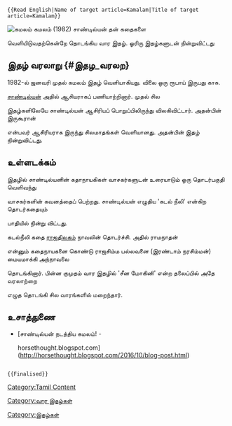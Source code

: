 ```{=mediawiki}
{{Read English|Name of target article=Kamalam|Title of target article=Kamalam}}
```
![கமலம்](Kamalam2.jpg "கமலம்") கமலம் (1982) சாண்டில்யன் தன் கதைகளை
வெளியிடுவதற்கென்றே தொடங்கிய வார இதழ். ஓரிரு இதழ்களுடன் நின்றுவிட்டது

## இதழ் வரலாறு {#இதழ_வரலற}

1982-ல் ஜனவரி முதல் கமலம் இதழ் வெளியாகியது. விலை ஒரு ரூபாய் இருபது காசு.
[சாண்டில்யன்](சாண்டில்யன் "wikilink") அதில் ஆசியராகப் பணியாற்றினார். முதல் சில
இதழ்களிலேயே சாண்டில்யன் ஆசிரியப் பொறுப்பிலிருந்து விலகிவிட்டார். அதன்பின் இருகூரான்
என்பவர் ஆசிரியராக இருந்து சிலமாதங்கள் வெளியானது. அதன்பின் இதழ் நின்றுவிட்டது.

## உள்ளடக்கம்

இதழில் சாண்டில்யனின் கதாநாயகிகள் வாசகர்களுடன் உரையாடும் ஒரு தொடர்பகுதி வெளிவந்து
வாசகர்களின் கவனத்தைப் பெற்றது. சாண்டில்யன் எழுதிய \'கடல் நீலி' என்கிற தொடர்கதையும்
பாதியில் நின்று விட்டது.

கடல்நீலி கதை [ராஜதிலகம்](ராஜதிலகம் "wikilink") நாவலின் தொடர்ச்சி. அதில் ராமநாதன்
என்னும் கதைநாயகனை கொண்டு ராஜசிம்ம பல்லவனை (இரண்டாம் நரசிம்மன்) மையமாக்கி அந்நாவலை
தொடங்கினார். பின்ன குமுதம் வார இதழில் \'சீன மோகினி' என்ற தலைப்பில் அதே வரலாற்றை
எழுத தொடங்கி சில வாரங்களில் மறைந்தார்.

## உசாத்துணை

-   [சாண்டில்யன் நடத்திய கமலம்! -
    horsethought.blogspot.com](http://horsethought.blogspot.com/2016/10/blog-post.html)

```{=mediawiki}
{{Finalised}}
```
[Category:Tamil Content](Category:Tamil_Content "wikilink")
[Category:வார இதழ்கள்](Category:வார_இதழ்கள் "wikilink")
[Category:இதழ்கள்](Category:இதழ்கள் "wikilink")
